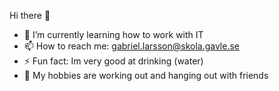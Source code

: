 Hi there 👋

- 🌱 I’m currently learning how to work with IT
- 📫 How to reach me: gabriel.larsson@skola.gavle.se
- ⚡ Fun fact: Im very good at drinking (water)
- 🍕 My hobbies are working out and hanging out with friends
